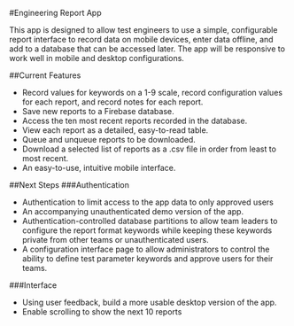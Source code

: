 #Engineering Report App

This app is designed to allow test engineers to use a simple, configurable report interface to record data on mobile devices, enter data offline, and add to a database that can be accessed later. The app will be responsive to work well in mobile and desktop configurations.

##Current Features

* Record values for keywords on a 1-9 scale, record configuration values for each report, and record notes for each report.
* Save new reports to a Firebase database.
* Access the ten most recent reports recorded in the database.
* View each report as a detailed, easy-to-read table.
* Queue and unqueue reports to be downloaded.
* Download a selected list of reports as a .csv file in order from least to most recent.
* An easy-to-use, intuitive mobile interface.

##Next Steps
###Authentication
* Authentication to limit access to the app data to only approved users
* An accompanying unauthenticated demo version of the app.
* Authentication-controlled database partitions to allow team leaders to configure the report format keywords while keeping these keywords private from other teams or unauthenticated users.
* A configuration interface page to allow administrators to control the ability to define test parameter keywords and approve users for their teams.

###Interface
* Using user feedback, build a more usable desktop version of the app.
* Enable scrolling to show the next 10 reports
